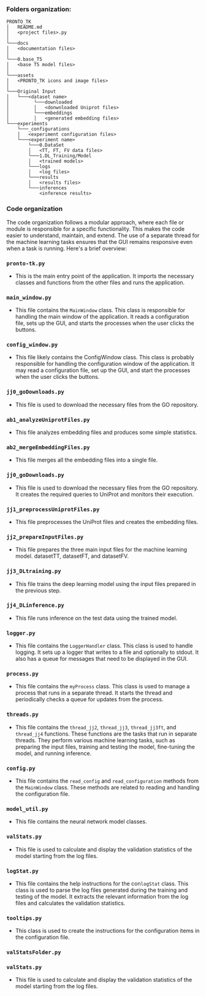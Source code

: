 ### Folders organization:
```
PRONTO_TK
│   README.md
│   <project files>.py    
│
└───docs
│   <documentation files>
│   
└───0.base_T5
│   <base T5 model files>
│
└───assets
│   <PRONTO_TK icons and image files>
│
└───Original Input
│   └───<dataset name>
│         └───downloaded
│         │   <donwnloaded Uniprot files>
│         └───embeddings
│         │   <generated embedding files>
└───experiments
    └───_configurations
    │   <experiment configuration files>
    └───<experiment name>
        └───0.DataSet
        │   <TT, FT, FV data files>
        └───1.DL_Training/Model
        │   <trained models>
        └───logs
        │   <log files>
        └───results
        │   <results files>
        └───inferences
            <inference results>
```

### Code organization
The code organization follows a modular approach, where each file or module is responsible for a specific functionality. This makes the code easier to understand, maintain, and extend. The use of a separate thread for the machine learning tasks ensures that the GUI remains responsive even when a task is running.
Here's a brief overview:

### `pronto-tk.py`
- This is the main entry point of the application. It imports the necessary classes and functions from the other files and runs the application.

### `main_window.py`
- This file contains the `MainWindow` class. This class is responsible for handling the main window of the application. It reads a configuration file, sets up the GUI, and starts the processes when the user clicks the buttons.

### `config_window.py`
- This file likely contains the ConfigWindow class. This class is probably responsible for handling the configuration window of the application. It may read a configuration file, set up the GUI, and start the processes when the user clicks the buttons. 

### `jj0_goDownloads.py`
- This file is used to download the necessary files from the GO repository.

### `ab1_analyzeUniprotFiles.py`
- This file analyzes embedding files and produces some simple statistics.

### `ab2_mergeEmbeddingFiles.py`
- This file merges all the embedding files into a single file.

### `jj0_goDownloads.py`
- This file is used to download the necessary files from the GO repository. It creates the required queries to UniProt and monitors their execution.
 
### `jj1_preprocessUniprotFiles.py`
- This file preprocesses the UniProt files and creates the embedding files.

### `jj2_prepareInputFiles.py`
- This file prepares the three main input files for the machine learning model. datasetTT, datasetFT, and datasetFV.

### `jj3_DLtraining.py`
- This file trains the deep learning model using the input files prepared in the previous step.

### `jj4_DLinference.py`
- This file runs inference on the test data using the trained model.
### `logger.py`
- This file contains the `LoggerHandler` class. This class is used to handle logging. It sets up a logger that writes to a file and optionally to stdout. It also has a queue for messages that need to be displayed in the GUI.

### `process.py`
- This file contains the `myProcess` class. This class is used to manage a process that runs in a separate thread. It starts the thread and periodically checks a queue for updates from the process.

### `threads.py`
- This file contains the `thread_jj2`, `thread_jj3`, `thread_jj3ft`, and `thread_jj4` functions. These functions are the tasks that run in separate threads. They perform various machine learning tasks, such as preparing the input files, training and testing the model, fine-tuning the model, and running inference.

### `config.py`
- This file contains the `read_config` and `read_configuration` methods from the `MainWindow` class. These methods are related to reading and handling the configuration file.

### `model_util.py`
- This file contains the neural network model classes. 

### `valStats.py`
- This file is used to calculate and display the validation statistics of the model starting from the log files.
### `logStat.py`
- This file contains the help instructions for the con`logStat` class. This class is used to parse the log files generated during the training and testing of the model. It extracts the relevant information from the log files and calculates the validation statistics.
### `tooltips.py`
- This class is used to create the instructions for the configuration items in the configuration file.
### `valStatsFolder.py`
### `valStats.py`
- This file is used to calculate and display the validation statistics of the model starting from the log files.

